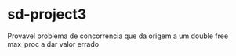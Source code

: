 # sd-project3

Provavel problema de concorrencia que da origem a um double free
max_proc a dar valor errado


